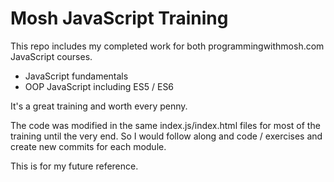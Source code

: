 # Mosh JavaScript Training
This repo includes my completed work for both programmingwithmosh.com JavaScript courses.

* JavaScript fundamentals
* OOP JavaScript including ES5 / ES6

It's a great training and worth every penny. 

The code was modified in the same index.js/index.html files for most of the training until the very end.  So I would follow along and code / exercises and create new commits for each module.

This is for my future reference.
